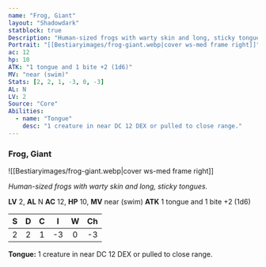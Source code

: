 ```yaml
---
name: "Frog, Giant"
layout: "Shadowdark"
statblock: true
Description: "Human-sized frogs with warty skin and long, sticky tongues."
Portrait: "[[Bestiaryimages/frog-giant.webp|cover ws-med frame right]]"
ac: 12
hp: 10
ATK: "1 tongue and 1 bite +2 (1d6)"
MV: "near (swim)"
Stats: [2, 2, 1, -3, 0, -3]
AL: N
LV: 2
Source: "Core"
Abilities:
  - name: "Tongue"
    desc: "1 creature in near DC 12 DEX or pulled to close range."
---
```


### Frog, Giant

![[Bestiaryimages/frog-giant.webp|cover ws-med frame right]]

_Human-sized frogs with warty skin and long, sticky tongues._

**LV** 2, **AL** N
**AC** 12, **HP** 10, **MV** near (swim)
**ATK** 1 tongue and 1 bite +2 (1d6)

|  S  |  D  |  C  |  I  |  W  |  Ch  |
|:---:|:---:|:---:|:---:|:---:|:----:|
| 2 | 2 | 1 | -3 | 0 | -3 |

**Tongue:** 1 creature in near DC 12 DEX or pulled to close range.

